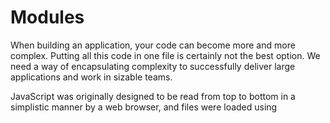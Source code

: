 # Modules

When building an application, your code can become more and more complex. Putting all this code in one file is certainly not the best option. We need a way of encapsulating complexity to successfully deliver large applications and work in sizable teams. 

JavaScript was originally designed to be read from top to bottom in a simplistic manner by a web browser, and files were
loaded using <script> tags. As the applications written in JavaScript got larger and larger, two module systems were developed i.e. AMD and CommonJS, to make code more manageable and reusable.

These two systems exist because the browser and the server offer different challenges in terms of module-loading latency (network requests vs. file system).


## Understanding the Module System

In 2009, Kevin Dongaoor created CommonJS with the goal to specify an ecosystem for JavaScript modules on the server. NodeJS follows the CommonJS module specification. 

Here are important features of the module system:

- Each file is its own module.
- Using the module variable, each file has access to the current module definition.
- To export a current module we use `module.exports`. 
- To import a module, we use the globally available `require function`.

## Defining a Node Module and Creating Our Own Custom Modules

What is a module?

A module can either be a single file or a directory containing one or more files. In simple terms, a module is a JavaScript file.

With the modular functionality that Node provides, we can import our own external files, core node modules also known as native node modules, and NPM modules. 

The `module.exports` is a special object which is included in every JavaScript file in the Node.js application by default. The current module is represented by the variable module and exports is the object that will be exposed as a module. This means that whatever gets assigned to `module.exports` will be exposed as a module.

In this lesson, we are going to be looking at how we can export and import our own files.

For example, there are two files, `message.js` and `index.js` in the same directory. `message.js` is the file from where you export and `index.js` is the file to where you will import that file. 

Since exports is an object and whatever you assign to it gets exposed as a module, if you assign a string literal then it will expose that string literal as a module.

*Illustration*

```
// message.js

module.exports = "Hello World!";
```


```
//index.js

var msg = require('./message');
console.log(msg);
```

When you run the above example we get,

```
C:\> node index.js
Hello World!
```
Here we export a string literal, "Hello World!" using `module.exports` and then this string literal gets imported to `index.js` using the require method. 

**Note:** To import a local module you must specify `./` as a path of root folder. However, you **do not** need to specify the path to import NodeJS core modules or NPM modules in the require function. We will look into these later in this lesson.

Example to export a function called "multiply" from a file called `calculate.js`. We simply assign it to `module.exports`.

```
// Exporting file calculate.js

const multiply = (number1, number2) =>{
    return number1*number2;
}

module.exports = multiply;
```

The function "multiply" gets imported using the `require()` method. We can now call this function in a different file, `index.js` by passing the arguments as shown. 


```
// index.js

const multiply = require('./calculate');
const result = multiply(2,2);
console.log(result); //logs out 4
```

Example to export an entire object called multiply and access the different methods in it.

```
//Exporting object multiply from file calculate.js

const multiply = {
    result : (number1, number2) => {
        return number1 * number2;
    }
}
module.exports = multiply;
```

Importing object multiply into our `index.js` file using `require()` method.

```
// index.js

const multiply = require('./calculate')

const result = multiply.result(5,2)

console.log(result) // logs out 10
```

We access the result method of the multiply object using the `.` dot operator.

Example to export only the method of an object. This is good pratice when you only want to require some methods/functions of an object and not the enitre object. This would make your code more secure.

```
// Exporting result method of multiply object in calculate.js

const multiply = {
    result : (number1, number2) => {
        return number1 * number2;
    }
}

module.exports = multiply.result;
```

```
//  index.js

const add = require('./calculate')
const result = multiply(5,2)
console.log(result) //logs out 10
```

Example to export a function constructor.

A function constructor is used to create a new instance of an object which has the same properties as that of the main object or function.

```
// Exporting a function constructor in calculate.js

function Multiply (){
    this.result = (number1, number2) => {
        return number1 * number2;
    }
}

module.exports = new Multiply();  
```

The process of creating an instance of an object is called instantiation. Here in the above example, by using the `new` keyword, we create a new instance of the 'Multiply' object. 

```
//index.js 

//Importing the function constructor and accessing the result method inside it. 

const multiply = require('./calculate');
const result = multiply.result(2,3)
console.log(result); //logs out 6
```

There is another way to import and export a function constructor. This can be done by creating our new instance in the main file (example, `index.js`) rather than in the exported file `calculate.js` as shown above `module.exports = new Multiply()`. This can be seen when we export ES6 classes which work similar to function constructors.


You might be familiar that classes are special functions. They are templates for creating objects. They enclose data with code to work on that data. To declare a class you use the `class` keyword and then we use a special method `constructor` for creating and initializing an object created with a class.

```
//Exported file calculate.js

const Multiply = class{
    constructor(number1, number2){
        this.number1 = number1;
        this.number2 = number2;
    }

    result(){
        return this.number1 * this.number2;
    }
}

module.exports = Mulitply;
```

In the imported file i.e. `index.js` we create a new instance and access the result method to get our calculated result.

```
// Imported file index.js

const multiply = require('./calculate');
const result = new multiply(3,3);
console.log(result.result()); //logs out 9
```

## Importing Modules

The main way of importing a module into a current file is by using the Node.js require function.

There are three kinds of modules in Node.js:
1. Core Modules
2. File Modules
3. External Node Modules or NPM Modules
   
All the above mentioned modules use the `require()` function. When we make a require call with a relative path for example, `require('./filename')` or `require('../foldername/filename')` Node.js runs the destination JavaScript file in a new scope and returns whatever was the final value for `module.exports` in that file.

## Exporting Modules

Let's take a deeper look at `module.exports`.

We know that in Node.js each file is a module. Whatever be the item that you want to export should be assigned to `module.exports` variable. It is important to note that in every file, the `module.exports` is already defined to be a new empty object by default.

This means that module.exports = { } is implicitly present and by default every module exports an empty object i.e. { }

For example:

```
app.js

console.log(module.exports); // logs out: { }
```

Up until now, we have only been exporting a single object from a module by assigning the object to module.exports. More often than not, it a common requirement to export more than one variable from a module.

There are many ways of achieving this. We will discuss them with code examples.

Example 1: 

```
// Exported file foo1.js

var x = function() {
    console.log("x called");
};

var y = function() {
    console.log("y called");
}

module.exports = {
    x: x,
    y: y
};
```

In the above example, function 'x' is defined earlier than the point at which we actually export it to other files. 

This becomes quite cumbersome to manage because, in terms of lines, what the module returns can potentially be distant from what the module contains.


Example 2:

Since in Node.js module.exports is by default set to an empty object { }, a common convention is to simply attach the objects to export to module.exports inline. 

```
// Exported file foo2.js

module.exports.x = function () {
    console.log("x called");
};

module.exports.y = function () {
    console.log("y called");
};
```

Since typing `module.exports` all the time can become tiresome, Node.js helps us by creating an alias for `module.exports` called `exports`. This means instead of typing `module.exports.x` you can now simply use `exports.x`. However, if you want to assign a single export, use `module.exports`.

So this brings us to our example 3:

```
// Exported file foo3.js

exports.x = function () {
console.log('x called');
};

exports.y = function () {
console.log('y called');
};
```

It is important to note that `exports` is just like any other JavaScript variable. Node.js simply does `exports = module.exports` for us. So, when we add 'year' to exports we say `emports.year = 2021`, since JavaScript variables are references, here we are effectively doing `module.exports.year = 2021`. 

However, `exports = 2021` will break the reference to `module.exports`. This does not make `module.exports = 2021`. Note that you should only use the `exports` alias to attach and not directly assign things to it.

Finally, you execute `app.js` to demonstrate that from the import point of view, all the methods in example 1, 2 and 3 are equivalent.

```
//Import file app.js

var foo1 = require('./foo1');
foo1.x();
foo1.y();
var foo2 = require('./foo2');
foo2.x();
foo2.y();
var foo3 = require('./foo3');
foo3.x();
foo3.y();
```

## Best Practices for Modules

Now that we've understood the technology behind the Node.js module system it is important for us to look at a few best practices and conventions followed by the community.

### Do Not Use the .js Extension

Although `require('./foo')` and `require('./foo.js')` both work just fine for Node.js, it is better to use `require('./foo')`.

**Reason**: In browser-based module systems since we cannot look at the server filesystem, it is assumed that you do not provide the `.js` extension.
So, to maintain the consistency, it is best pratice to avoid `.js` extension in all your require calls.

### Relative Paths

You need to use relative paths while using file-based modules. Use `require('./foo')` instead of `require('foo')`.

**Reason**: Non-relative paths are reserved for core modules and external node modules.

### Utilize exports

As dicussed earlier, whenever you want to export more than one thing, try to use the `exports` alias.

**Reason**: `exports` keeps what is exported close to its definition. It is also conventional to have a local variable for each thing you export so that you can use it locally.

Here's how you would create a local variable and easily export:

```
var foo = exports.foo = /* anything you want to export as 'foo' from this module */
```

### Export an Entire Folder

When you have many modules that go together that you keep importing into other files, it is best practice to avoid repeating huge import blocks.

For example:

```
var foo = require('../foldername/foo');
var bar = require('../foldername/bar');
var bas = require('../foldername/bas');
var qux = require('../foldername/qux');
```

A preferable alternative would be to create a single `index.js` in the directory 'foldername'.

For example:

```
// index.js

exports.foo = require('./foo');
exports.bar = require('./bar');
exports.bas = require('./bas');
exports.qux = require('./qux');
```

After having imported all the modules once and exported them from `index.js` you can simply import this `index.js` whenever you need all these things.

For example:

```
var something = require('../foldername/index);
```

**Reason**: To export, you just need to create an `index.js` file. Individual modules (files) remain smaller because you do not need to put everything into a single file to be able to import it easily elsewhere. On the import side, you have a fewer require calls to write. This makes it more maintainable.


## Core Modules or Native Modules

### Importing Core Modules

You have already come across some modules that don't need to be imported. For example, we have used the `console` module many times without requiring it in our own local files. This because it is available globally.

Importing core modules is very similar to importing file-based modules that we've written. We still use the require function. The only difference is, instead of a relative path to the file, you simply specify the name of the module to the `require()` function. 

For example, to import the core path module, you write a statement as, `var path = require('path')`. There is no implicit global
namespace pollution and what you get is a local variable that you name yourself to access the contents of the module. For example, in `var path =require('path')` we are storing it in a local variable called `path`.


We're going to discuss some important core modules, but you can find the entire list [here](https://nodejs.org/dist/latest-v15.x/docs/api/).

### Path Module

We use `require('path')` to import this module. The path module exports functions that provide useful string transformations common when working with the file system.The primary use of path is, it removes the inconsistencies in handling file system paths. For example, `path.join` uses the forward slash `/` on UNIX-based systems like Mac OS X vs. backward slash `\` on Windows systems. 

Here's a quick look at some more useful functions:

**dirname, basename, and extname**

These functions are considered to be the most useful functions in the path module.

- `path.dirname` gives you the directory portion of a specific path string (OS independent). 

For example:

```
var path = require('path');

var completePath = '/foo/bar/index.html';

console.log(path.dirname(completePath)); //logs out: /foo/bar
```

- `path.basename` gives you the name of the file.

For example:

```
var path = require('path');

var completePath = '/foo/bar/index.html';

console.log(path.basename(completePath)); //logs out: index.html
```

- `path.extname` gives you the file extension.

For example:

```
var path = require('path');

var completePath = '/foo/bar/index.html';

console.log(path.extname(completePath)); //logs out: .html
```


**path.join([str1], [str2], …)**

This function joins any number of paths together, considering the operating system.

Example:

```
console.log(path.join('foo', '/bar', 'bas'));
```

Output:

```
// logs on Unix: foo/bar/bas
// logs on Windows: foo\bar\bas
```


**fs Module**

This module provides access to the file system. We use `require('fs')` to import this module. The `fs` module has functions for reading files, writing to files, renaming and deleting files.

Here's an example showing how to write to the file system and read from it:

```
const fs = require('fs');

//write
fs.writeFileSync('test.txt', 'Hey there! I am fs.');

//read
console.log(fs.readFileSync('test.txt').toString());
```

Another example:

```
// file.txt 

This is an awesome text.
```

```
// index.js

const fs = require('fs');

fs.readFile('./file.txt','utf-8',(err,data) => {
    if (err) throw err
    console.log(data);
});
```


If `fs` is not imported using the require function it will throw an error. This is because the file system `fs` module is not globally available like the `console ` module. Therefore, all the data needs to be imported from the file system module using the `require()` and stored in a variable (in our case we have used 'fs' for readability).

Using the fs variable we can access the `readFile()` method where we have passed three arguments, a file path, character encoding `utf-8`, and the callback function to give an output. The utf-8 encodes the value and gives the text as an output rather than a buffer as shown below:

`<Buffer 54 68 69 73 20 69 73 20 61 6e 20 61 77 65 73 6f 6d 65 20 74 65 78 74 2e>`

The callback function has two arguments: an error `err` and the actual data contained in the file `data` which logs out in the console.

```
//Output:

This is an awesome text.
```

The distinguished thing about the `fs` module is that it has both asynchronous as well as synchronous functions (using the `-Sync` postfix). For example, you can use `unlink` or `unlinkSync` to delete a file. The difference between the sync and asyn version is that the async version takes a callback and passes the error object if there is one. It is better to use the asynchronous functions whenever possible in busy processes such as in a web servers because accessing the filesystem synchronously blocks the JavaScript thread until the request is complete.

An example showing how to delete file using unlinkSync:

```
//deleteSync.js

var fs = require('fs');
try {
fs.unlinkSync('./file.txt');
console.log('file.txt is successfully deleted');
}
catch (err) {
console.log('Error:', err);
}
```

An example showing how to delete file using unlink:

```
//delete.js

var fs = require('fs');
fs.unlink('./file.txt', function (err) {
if (err) {
console.log('Error:', err);
}
else {
console.log('file.txt successfully deleted');
}
});
```

## External Node Modules

### Importing NPM modules

What exactly is Node Package Manager?

NPM is a package manager for external modules, modules that anybody could build so that you could incorporate into your projects.

As per the official documentation:

> NPM is the world's largest software registry. Open-source developers from every continent use npm to share and borrow packages and many organizations use npm to manage private development as well.

NPM actually get bundled with Node JS. So, when we installed Node we already installed NPM. You can check if NPM is installed on your computer by simply running the command `npm -v` on your command-prompt. If it returns some version number, then that means NPM is successfully installed.

If you head over to [npmjs](npmjs.com), you've got this huge search bar where you can search for all the packages that they contain. This free npm Registry is one of the largest software registries in the world with more than one million packages. With all the NPM modules, you can see that there's an extensive documentation on what you can do with it, how you install it and a whole bunch of other stuff.

As an example, we're going to install a superheroes package from [npmjs](npmjs.com) and include it in our project to generate superhero names. So if you click on superheroes, there's a description that tells you how to use this package. Go ahead and install it by typing, `npm install superheroes`. In order to use it, you require the module.

The superheroes module also has a `random()` method that generates as an output a superhero name.

Firstly, with an NPM module, make sure you are in the right directory and install it `npm install superheroes`. So now that you've installed go into `index.js` and require this superheroes module.


```
//index.js

var superheroes = require("superheroes");

var superheroName = superheroes.random();

console.log(superheroName);
```


So when you run, node index.js, a random superhero name logs out.



```
Output:

$ node index.js
Spider-Man
```


**Exercise:**

As a simple challenge, head over to [npmjs](npmjs.com) to install the supervillians package and incorporate it in your project to console log some supervillian names.







